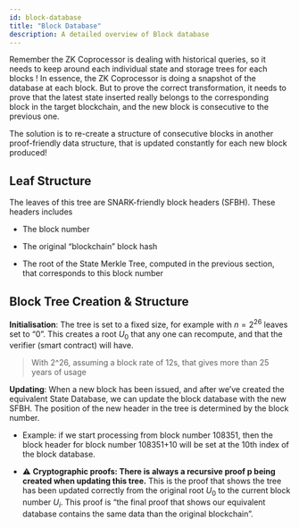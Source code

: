 ```yaml
---
id: block-database
title: "Block Database"
description: A detailed overview of Block database
---
```


Remember the ZK Coprocessor is dealing with historical queries, so it needs to keep around each individual state and storage trees for each blocks ! In essence, the ZK Coprocessor is doing a snapshot of the database at each block. But to prove the correct transformation, it needs to prove that the latest state inserted really belongs to the corresponding block in the target blockchain, and the new block is consecutive to the previous one.

The solution is to re-create a structure of consecutive blocks in another proof-friendly data structure, that is updated constantly for each new block produced!

## Leaf Structure

The leaves of this tree are SNARK-friendly block headers (SFBH). These headers includes

- The block number

- The original “blockchain” block hash

- The root of the State Merkle Tree, computed in the previous section, that corresponds to this block number

## Block Tree Creation & Structure

**Initialisation**: The tree is set to a fixed size, for example with $n = 2^{26}$ leaves set to “0”. This creates a root $U_0$ that any one can recompute, and that the verifier (smart contract) will have.

> With 2^26, assuming a block rate of 12s, that gives more than 25 years of usage

**Updating**: When a new block has been issued, and after we’ve created the equivalent State Database, we can update the block database with the new SFBH. The position of the new header in the tree is determined by the block number.

- Example: if we start processing from block number 108351, then the block header for block number 108351+10 will be set at the 10th index of the block database.

- ⚠️ **Cryptographic proofs: There is always a recursive proof p being created when updating this tree.** This is the proof that shows the tree has been updated correctly from the original root $U_0$ to the current block number $U_i$. This proof is “the final proof that shows our equivalent database contains the same data than the original blockchain”.
